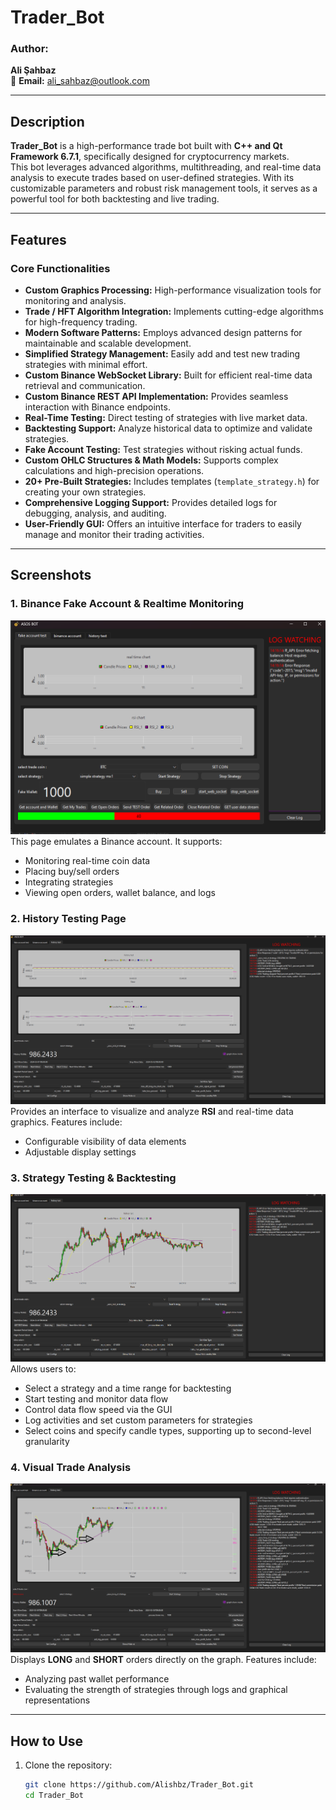 # Trader_Bot

### **Author:**  
**Ali Şahbaz**  
📧 **Email:** ali_sahbaz@outlook.com  

---

## **Description**  
**Trader_Bot** is a high-performance trade bot built with **C++ and Qt Framework 6.7.1**, specifically designed for cryptocurrency markets.  
This bot leverages advanced algorithms, multithreading, and real-time data analysis to execute trades based on user-defined strategies. With its customizable parameters and robust risk management tools, it serves as a powerful tool for both backtesting and live trading.

---

## **Features**
### **Core Functionalities**
- **Custom Graphics Processing:** High-performance visualization tools for monitoring and analysis.  
- **Trade / HFT Algorithm Integration:** Implements cutting-edge algorithms for high-frequency trading.  
- **Modern Software Patterns:** Employs advanced design patterns for maintainable and scalable development.  
- **Simplified Strategy Management:** Easily add and test new trading strategies with minimal effort.  
- **Custom Binance WebSocket Library:** Built for efficient real-time data retrieval and communication.  
- **Custom Binance REST API Implementation:** Provides seamless interaction with Binance endpoints.  
- **Real-Time Testing:** Direct testing of strategies with live market data.  
- **Backtesting Support:** Analyze historical data to optimize and validate strategies.  
- **Fake Account Testing:** Test strategies without risking actual funds.  
- **Custom OHLC Structures & Math Models:** Supports complex calculations and high-precision operations.  
- **20+ Pre-Built Strategies:** Includes templates (`template_strategy.h`) for creating your own strategies.  
- **Comprehensive Logging Support:** Provides detailed logs for debugging, analysis, and auditing.  
- **User-Friendly GUI:** Offers an intuitive interface for traders to easily manage and monitor their trading activities.

---

## **Screenshots**  

### **1. Binance Fake Account & Realtime Monitoring**  
![Fake Account Monitoring](photos/p1.png)  
This page emulates a Binance account. It supports:  
- Monitoring real-time coin data  
- Placing buy/sell orders  
- Integrating strategies  
- Viewing open orders, wallet balance, and logs  

### **2. History Testing Page**  
![History Testing](photos/p2.png)  
Provides an interface to visualize and analyze **RSI** and real-time data graphics. Features include:  
- Configurable visibility of data elements  
- Adjustable display settings  

### **3. Strategy Testing & Backtesting**  
![Backtesting](photos/p3.png)  
Allows users to:  
- Select a strategy and a time range for backtesting  
- Start testing and monitor data flow  
- Control data flow speed via the GUI  
- Log activities and set custom parameters for strategies  
- Select coins and specify candle types, supporting up to second-level granularity  

### **4. Visual Trade Analysis**  
![Trade Analysis](photos/p4.png)  
Displays **LONG** and **SHORT** orders directly on the graph. Features include:  
- Analyzing past wallet performance  
- Evaluating the strength of strategies through logs and graphical representations  

---

## **How to Use**  

1. Clone the repository:  
   ```bash
   git clone https://github.com/Alishbz/Trader_Bot.git
   cd Trader_Bot
